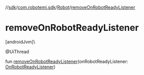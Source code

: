 //[sdk](../../../index.md)/[com.robotemi.sdk](../index.md)/[Robot](index.md)/[removeOnRobotReadyListener](remove-on-robot-ready-listener.md)

# removeOnRobotReadyListener

[androidJvm]\

@UiThread

fun [removeOnRobotReadyListener](remove-on-robot-ready-listener.md)(onRobotReadyListener: [OnRobotReadyListener](../../com.robotemi.sdk.listeners/-on-robot-ready-listener/index.md))
